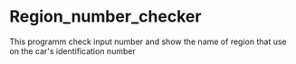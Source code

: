 # Region_number_checker
 This programm check input number and show the name of region that use on the car's identification number
